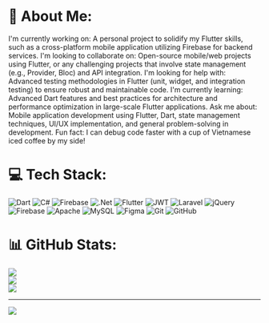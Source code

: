 # 💫 About Me:
I'm currently working on: A personal project to solidify my Flutter skills, such as a cross-platform mobile application utilizing Firebase for backend services. I'm looking to collaborate on: Open-source mobile/web projects using Flutter, or any challenging projects that involve state management (e.g., Provider, Bloc) and API integration. I'm looking for help with: Advanced testing methodologies in Flutter (unit, widget, and integration testing) to ensure robust and maintainable code. I'm currently learning: Advanced Dart features and best practices for architecture and performance optimization in large-scale Flutter applications. Ask me about: Mobile application development using Flutter, Dart, state management techniques, UI/UX implementation, and general problem-solving in development. Fun fact: I can debug code faster with a cup of Vietnamese iced coffee  by my side!


# 💻 Tech Stack:
![Dart](https://img.shields.io/badge/dart-%230175C2.svg?style=for-the-badge&logo=dart&logoColor=white) ![C#](https://img.shields.io/badge/c%23-%23239120.svg?style=for-the-badge&logo=csharp&logoColor=white) ![Firebase](https://img.shields.io/badge/firebase-%23039BE5.svg?style=for-the-badge&logo=firebase) ![.Net](https://img.shields.io/badge/.NET-5C2D91?style=for-the-badge&logo=.net&logoColor=white) ![Flutter](https://img.shields.io/badge/Flutter-%2302569B.svg?style=for-the-badge&logo=Flutter&logoColor=white) ![JWT](https://img.shields.io/badge/JWT-black?style=for-the-badge&logo=JSON%20web%20tokens) ![Laravel](https://img.shields.io/badge/laravel-%23FF2D20.svg?style=for-the-badge&logo=laravel&logoColor=white) ![jQuery](https://img.shields.io/badge/jquery-%230769AD.svg?style=for-the-badge&logo=jquery&logoColor=white) ![Firebase](https://img.shields.io/badge/firebase-a08021?style=for-the-badge&logo=firebase&logoColor=ffcd34) ![Apache](https://img.shields.io/badge/apache-%23D42029.svg?style=for-the-badge&logo=apache&logoColor=white) ![MySQL](https://img.shields.io/badge/mysql-4479A1.svg?style=for-the-badge&logo=mysql&logoColor=white) ![Figma](https://img.shields.io/badge/figma-%23F24E1E.svg?style=for-the-badge&logo=figma&logoColor=white) ![Git](https://img.shields.io/badge/git-%23F05033.svg?style=for-the-badge&logo=git&logoColor=white) ![GitHub](https://img.shields.io/badge/github-%23121011.svg?style=for-the-badge&logo=github&logoColor=white)
# 📊 GitHub Stats:
![](https://github-readme-stats.vercel.app/api?username=Zyp655&theme=dark&hide_border=false&include_all_commits=false&count_private=false)<br/>
![](https://nirzak-streak-stats.vercel.app/?user=Zyp655&theme=dark&hide_border=false)<br/>
![](https://github-readme-stats.vercel.app/api/top-langs/?username=Zyp655&theme=dark&hide_border=false&include_all_commits=false&count_private=false&layout=compact)

---
[![](https://visitcount.itsvg.in/api?id=Zyp655&icon=0&color=0)](https://visitcount.itsvg.in)

<!-- Proudly created with GPRM ( https://gprm.itsvg.in ) -->

